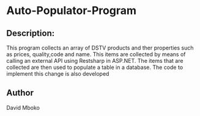 # Auto-Populator-Program

## Description:
This program collects an array of DSTV products and ther properties such as prices, quality,code and name. This items are collected by means of calling an external API using Restsharp in ASP.NET. The items that are collected are then used to populate a table in a database. The code to implement this change is also developed

## Author
David Mboko
